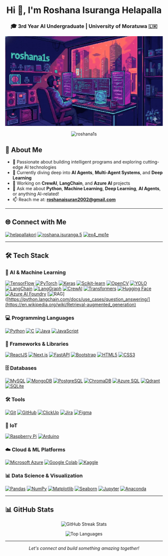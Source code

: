 <h1 align="center">Hi 👋, I'm Roshana Isuranga Helapalla</h1>
<h3 align="center">🎓 3rd Year AI Undergraduate | University of Moratuwa 🇱🇰</h3>

<p align="center">
  <img src="https://raw.githubusercontent.com/roshana1s/roshana1s/main/assets/bg.gif" width="508" height="286" alt="Coding Animation"/>
</p>

<p align="center">
  <img src="https://komarev.com/ghpvc/?username=roshana1s&label=Profile%20views&color=0e75b6&style=flat" alt="roshana1s" />
</p>

## 💫 About Me

- 🚀 Passionate about building intelligent programs and exploring cutting-edge AI technologies
- 🧠 Currently diving deep into **AI Agents**, **Multi-Agent Systems**, and **Deep Learning**
- 💼 Working on **CrewAI**, **LangChain**, and **Azure AI** projects
- 💬 Ask me about **Python**, **Machine Learning**, **Deep Learning**, **AI Agents**, or anything AI-related!
- 📫 Reach me at: **roshanaisuran2002@gmail.com**

---

## 🌐 Connect with Me

<p align="left">
  <a href="https://linkedin.com/in/helapallakori" target="blank"><img align="center" src="https://raw.githubusercontent.com/rahuldkjain/github-profile-readme-generator/master/src/images/icons/Social/linked-in-alt.svg" alt="helapallakori" height="30" width="40" /></a>
  <a href="https://fb.com/roshana.isuranga.5" target="blank"><img align="center" src="https://raw.githubusercontent.com/rahuldkjain/github-profile-readme-generator/master/src/images/icons/Social/facebook.svg" alt="roshana.isuranga.5" height="30" width="40" /></a>
  <a href="https://instagram.com/ex4_mp1e" target="blank"><img align="center" src="https://raw.githubusercontent.com/rahuldkjain/github-profile-readme-generator/master/src/images/icons/Social/instagram.svg" alt="ex4_mp1e" height="30" width="40" /></a>
</p>

---

## 🛠️ Tech Stack

### 🤖 AI & Machine Learning
[![TensorFlow](https://img.shields.io/badge/TensorFlow-FF6F00?logo=tensorflow&logoColor=white&style=flat-square)](https://www.tensorflow.org/)
[![PyTorch](https://img.shields.io/badge/PyTorch-EE4C2C?logo=pytorch&logoColor=white&style=flat-square)](https://pytorch.org/)
[![Keras](https://img.shields.io/badge/Keras-D00000?logo=keras&logoColor=white&style=flat-square)](https://keras.io/)
[![Scikit-learn](https://img.shields.io/badge/Scikit--learn-F7931E?logo=scikit-learn&logoColor=white&style=flat-square)](https://scikit-learn.org/)
[![OpenCV](https://img.shields.io/badge/OpenCV-5C3EE8?logo=opencv&logoColor=white&style=flat-square)](https://opencv.org/)
[![YOLO](https://img.shields.io/badge/YOLO-00FFFF?logo=yolo&logoColor=black&style=flat-square)](https://github.com/ultralytics/yolov5)
[![LangChain](https://img.shields.io/badge/LangChain-1C3C3C?logo=langchain&logoColor=white&style=flat-square)](https://github.com/langchain-ai/langchain)
[![LangGraph](https://img.shields.io/badge/LangGraph-1C3C3C?logo=langchain&logoColor=white&style=flat-square)](https://github.com/langchain-ai/langgraph)
[![CrewAI](https://img.shields.io/badge/CrewAI-8A2BE2?logo=ai&logoColor=white&style=flat-square)](https://github.com/joaomdmoura/crewAI)
[![Transformers](https://img.shields.io/badge/Transformers-FFD21E?logo=huggingface&logoColor=black&style=flat-square)](https://huggingface.co/transformers/)
[![Hugging Face](https://img.shields.io/badge/Hugging%20Face-FFD21E?logo=huggingface&logoColor=black&style=flat-square)](https://huggingface.co/)
[![Azure AI Foundry](https://img.shields.io/badge/Azure%20AI%20Foundry-0078D4?logo=microsoftazure&logoColor=white&style=flat-square)](https://ai.azure.com/)
[![RAG](https://img.shields.io/badge/RAG-FF6B6B?logo=ai&logoColor=white&style=flat-square)]([https://python.langchain.com/docs/use_cases/question_answering/](https://en.wikipedia.org/wiki/Retrieval-augmented_generation)

### 💻 Programming Languages
[![Python](https://img.shields.io/badge/Python-3776AB?logo=python&logoColor=white&style=flat-square)](https://www.python.org/)
[![C](https://img.shields.io/badge/C-A8B9CC?logo=c&logoColor=black&style=flat-square)](https://en.wikipedia.org/wiki/C_(programming_language))
[![Java](https://img.shields.io/badge/Java-ED8B00?logo=openjdk&logoColor=white&style=flat-square)](https://www.java.com/)
[![JavaScript](https://img.shields.io/badge/JavaScript-F7DF1E?logo=javascript&logoColor=black&style=flat-square)](https://developer.mozilla.org/en-US/docs/Web/JavaScript)

### 🎨 Frameworks & Libraries
[![ReactJS](https://img.shields.io/badge/React-20232A?logo=react&logoColor=61DAFB&style=flat-square)](https://react.dev/)
[![Next.js](https://img.shields.io/badge/Next.js-000000?logo=nextdotjs&logoColor=white&style=flat-square)](https://nextjs.org/)
[![FastAPI](https://img.shields.io/badge/FastAPI-009688?logo=fastapi&logoColor=white&style=flat-square)](https://fastapi.tiangolo.com/)
[![Bootstrap](https://img.shields.io/badge/Bootstrap-7952B3?logo=bootstrap&logoColor=white&style=flat-square)](https://getbootstrap.com/)
[![HTML5](https://img.shields.io/badge/HTML5-E34F26?logo=html5&logoColor=white&style=flat-square)](https://developer.mozilla.org/en-US/docs/Web/HTML)
[![CSS3](https://img.shields.io/badge/CSS3-1572B6?logo=css3&logoColor=white&style=flat-square)](https://developer.mozilla.org/en-US/docs/Web/CSS)

### 🗄️ Databases
[![MySQL](https://img.shields.io/badge/MySQL-4479A1?logo=mysql&logoColor=white&style=flat-square)](https://www.mysql.com/)
[![MongoDB](https://img.shields.io/badge/MongoDB-47A248?logo=mongodb&logoColor=white&style=flat-square)](https://www.mongodb.com/)
[![PostgreSQL](https://img.shields.io/badge/PostgreSQL-4169E1?logo=postgresql&logoColor=white&style=flat-square)](https://www.postgresql.org/)
[![ChromaDB](https://img.shields.io/badge/ChromaDB-FF6F00?logo=databricks&logoColor=white&style=flat-square)](https://www.trychroma.com/)
[![Azure SQL](https://img.shields.io/badge/Azure%20SQL-0078D4?logo=microsoftazure&logoColor=white&style=flat-square)](https://azure.microsoft.com/en-us/products/azure-sql/)
[![Qdrant](https://img.shields.io/badge/Qdrant-DC244C?logo=vectorlogozone&logoColor=white&style=flat-square)](https://qdrant.tech/)
[![SQLite](https://img.shields.io/badge/SQLite-003B57?logo=sqlite&logoColor=white&style=flat-square)](https://www.sqlite.org/)

### 🛠️ Tools
[![Git](https://img.shields.io/badge/Git-F05032?logo=git&logoColor=white&style=flat-square)](https://git-scm.com/)
[![GitHub](https://img.shields.io/badge/GitHub-181717?logo=github&logoColor=white&style=flat-square)](https://github.com/)
[![ClickUp](https://img.shields.io/badge/ClickUp-7B68EE?logo=clickup&logoColor=white&style=flat-square)](https://clickup.com/)
[![Jira](https://img.shields.io/badge/Jira-0052CC?logo=jira&logoColor=white&style=flat-square)](https://www.atlassian.com/software/jira)
[![Figma](https://img.shields.io/badge/Figma-F24E1E?logo=figma&logoColor=white&style=flat-square)](https://www.figma.com/)

### 🔌 IoT
[![Raspberry Pi](https://img.shields.io/badge/Raspberry%20Pi-A22846?logo=raspberrypi&logoColor=white&style=flat-square)](https://www.raspberrypi.org/)
[![Arduino](https://img.shields.io/badge/Arduino-00979D?logo=arduino&logoColor=white&style=flat-square)](https://www.arduino.cc/)

### ☁️ Cloud & ML Platforms
[![Microsoft Azure](https://img.shields.io/badge/Microsoft%20Azure-0078D4?logo=microsoftazure&logoColor=white&style=flat-square)](https://azure.microsoft.com/)
[![Google Colab](https://img.shields.io/badge/Google%20Colab-F9AB00?logo=googlecolab&logoColor=white&style=flat-square)](https://colab.research.google.com/)
[![Kaggle](https://img.shields.io/badge/Kaggle-20BEFF?logo=kaggle&logoColor=white&style=flat-square)](https://www.kaggle.com/)

### 📊 Data Science & Visualization
[![Pandas](https://img.shields.io/badge/Pandas-150458?logo=pandas&logoColor=white&style=flat-square)](https://pandas.pydata.org/)
[![NumPy](https://img.shields.io/badge/NumPy-013243?logo=numpy&logoColor=white&style=flat-square)](https://numpy.org/)
[![Matplotlib](https://img.shields.io/badge/Matplotlib-11557C?logo=python&logoColor=white&style=flat-square)](https://matplotlib.org/)
[![Seaborn](https://img.shields.io/badge/Seaborn-3776AB?logo=python&logoColor=white&style=flat-square)](https://seaborn.pydata.org/)
[![Jupyter](https://img.shields.io/badge/Jupyter-F37626?logo=jupyter&logoColor=white&style=flat-square)](https://jupyter.org/)
[![Anaconda](https://img.shields.io/badge/Anaconda-44A833?logo=anaconda&logoColor=white&style=flat-square)](https://www.anaconda.com/)

---

## 📊 GitHub Stats

<p align="center">
  <img src="https://nirzak-streak-stats.vercel.app/?user=roshana1s&theme=dark&hide_border=false" alt="GitHub Streak Stats" />
</p>

<p align="center">
  <img src="https://github-readme-stats.vercel.app/api/top-langs/?username=roshana1s&theme=dark&hide_border=false&include_all_commits=true&count_private=true&layout=compact" alt="Top Languages" />
</p>

---

<p align="center">
  <i>Let's connect and build something amazing together!</i>
</p>

